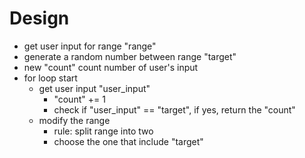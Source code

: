 # Design
- get user input for range "range"
- generate a random number between range "target"
- new "count" count number of user's input
- for loop start
    - get user input "user_input"
        - "count" += 1
        - check if "user_input" == "target", if yes, return the "count"
    - modify the range
        - rule: split range into two
        - choose the one that include "target"
    




